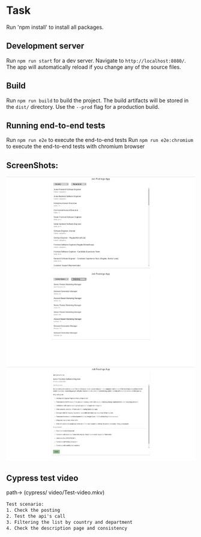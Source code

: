 # Task

Run 'npm install' to install all packages.

## Development server

Run `npm run start` for a dev server. Navigate to `http://localhost:8080/`. The app will automatically reload if you change any of the source files.

## Build

Run `npm run build` to build the project. The build artifacts will be stored in the `dist/` directory. Use the `--prod` flag for a production build.

## Running end-to-end tests

Run `npm run e2e` to execute the end-to-end tests
Run `npm run e2e:chromium` to execute the end-to-end tests with chromium browser

## ScreenShots:

![Home page](screenshots/home1.png)
![Home page](screenshots/home2.png)
![Description1 page](screenshots/description3.png)

## Cypress test video

path-> (cypress/ video/Test-video.mkv)

    Test scenario:
    1. Check the posting
    2. Test the api's call
    3. Filtering the list by country and department
    4. Check the description page and consistency
